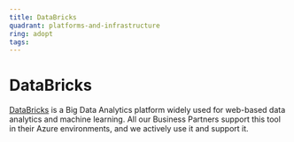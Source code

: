 ```yaml
---
title: DataBricks
quadrant: platforms-and-infrastructure
ring: adopt
tags:
---
```


# DataBricks

<a href="https://databricks.com/" target="_blank">DataBricks</a> is a Big Data Analytics platform widely used for web-based data analytics and machine learning. All our Business Partners support this tool in their Azure environments, and we actively use it and support it.
